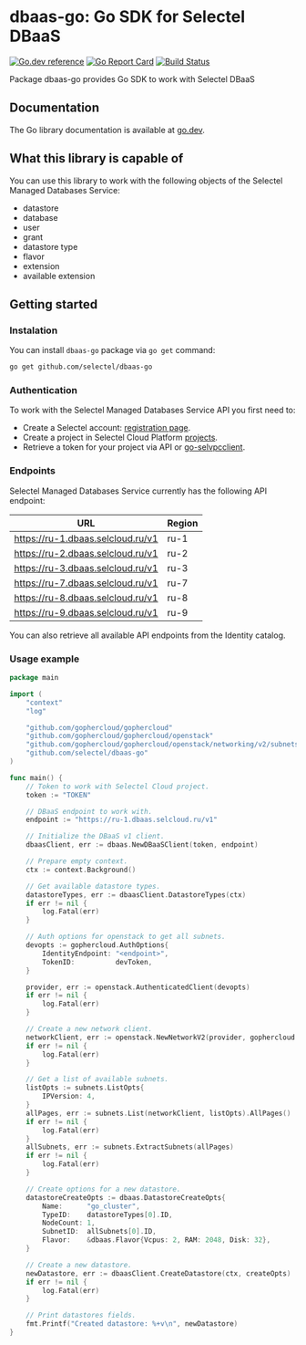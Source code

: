 # dbaas-go: Go SDK for Selectel DBaaS
[![Go.dev reference](https://img.shields.io/badge/go.dev-reference-007d9c?logo=go&logoColor=white&style=flat-square)](https://pkg.go.dev/github.com/selectel/dbaas-go/)
[![Go Report Card](https://goreportcard.com/badge/github.com/selectel/dbaas-go)](https://goreportcard.com/report/github.com/selectel/dbaas-go)
[![Build Status](https://travis-ci.com/selectel/dbaas-go.svg?branch=master)](https://travis-ci.com/selectel/dbaas-go)

Package dbaas-go provides Go SDK to work with Selectel DBaaS

## Documentation

The Go library documentation is available at [go.dev](https://pkg.go.dev/github.com/selectel/dbaas-go).

## What this library is capable of

You can use this library to work with the following objects of the Selectel Managed Databases Service:

* datastore
* database
* user
* grant
* datastore type
* flavor
* extension
* available extension

## Getting started

### Instalation

You can install `dbaas-go` package via `go get` command:

```bash
go get github.com/selectel/dbaas-go
```

### Authentication

To work with the Selectel Managed Databases Service API you first need to:

* Create a Selectel account: [registration page](https://my.selectel.ru/registration).
* Create a project in Selectel Cloud Platform [projects](https://my.selectel.ru/vpc/projects).
* Retrieve a token for your project via API or [go-selvpcclient](https://github.com/selectel/go-selvpcclient).

### Endpoints

Selectel Managed Databases Service currently has the following API endpoint:

| URL                               | Region |
|-----------------------------------|--------|
| https://ru-1.dbaas.selcloud.ru/v1 | ru-1   |
| https://ru-2.dbaas.selcloud.ru/v1 | ru-2   |
| https://ru-3.dbaas.selcloud.ru/v1 | ru-3   |
| https://ru-7.dbaas.selcloud.ru/v1 | ru-7   |
| https://ru-8.dbaas.selcloud.ru/v1 | ru-8   |
| https://ru-9.dbaas.selcloud.ru/v1 | ru-9   |

You can also retrieve all available API endpoints from the Identity
catalog.

### Usage example

```go
package main

import (
    "context"
    "log"

    "github.com/gophercloud/gophercloud"
    "github.com/gophercloud/gophercloud/openstack"
    "github.com/gophercloud/gophercloud/openstack/networking/v2/subnets"
    "github.com/selectel/dbaas-go"
)

func main() {
    // Token to work with Selectel Cloud project.
    token := "TOKEN"

    // DBaaS endpoint to work with.
    endpoint := "https://ru-1.dbaas.selcloud.ru/v1"

    // Initialize the DBaaS v1 client.
    dbaasClient, err := dbaas.NewDBaaSClient(token, endpoint)

    // Prepare empty context.
    ctx := context.Background()

    // Get available datastore types.
    datastoreTypes, err := dbaasClient.DatastoreTypes(ctx)
    if err != nil {
        log.Fatal(err)
    }

    // Auth options for openstack to get all subnets.
    devopts := gophercloud.AuthOptions{
        IdentityEndpoint: "<endpoint>",
        TokenID:          devToken,
    }

    provider, err := openstack.AuthenticatedClient(devopts)
    if err != nil {
        log.Fatal(err)
    }

    // Create a new network client.
    networkClient, err := openstack.NewNetworkV2(provider, gophercloud.EndpointOpts{Region: "ru-1"})
    if err != nil {
        log.Fatal(err)
    }

    // Get a list of available subnets.
    listOpts := subnets.ListOpts{
        IPVersion: 4,
    }
    allPages, err := subnets.List(networkClient, listOpts).AllPages()
    if err != nil {
        log.Fatal(err)
    }
    allSubnets, err := subnets.ExtractSubnets(allPages)
    if err != nil {
        log.Fatal(err)
    }

    // Create options for a new datastore.
    datastoreCreateOpts := dbaas.DatastoreCreateOpts{
        Name:      "go_cluster",
        TypeID:    datastoreTypes[0].ID,
        NodeCount: 1,
        SubnetID:  allSubnets[0].ID,
        Flavor:    &dbaas.Flavor{Vcpus: 2, RAM: 2048, Disk: 32},
    }

    // Create a new datastore.
    newDatastore, err := dbaasClient.CreateDatastore(ctx, createOpts)
    if err != nil {
        log.Fatal(err)
    }

    // Print datastores fields.
    fmt.Printf("Created datastore: %+v\n", newDatastore)
}
```
